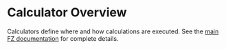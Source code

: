 # Calculator Overview

Calculators define where and how calculations are executed. See the [main FZ documentation](https://github.com/Funz/fz#calculator-types) for complete details.

